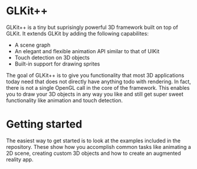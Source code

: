 GLKit++
=============

 GLKit++ is a tiny but suprisingly powerful 3D framework built on top of GLKit.
 It extends GLKit by adding the following capabilites:
 - A scene graph
 - An elegant and flexible animation API similar to that of UIKit
 - Touch detection on 3D objects
 - Built-in support for drawing sprites
 
The goal of GLKit++ is to give you functionality that most 3D applications today need that does not directly have anything todo with rendering. In fact, there is not a single OpenGL call in the core of the framework. This enables you to draw your 3D objects in any way you like and still get super sweet functionality like animation and touch detection.

Getting started
=============
The easiest way to get started is to look at the examples included in the repository. These show how you accomplish common tasks like animating a 2D scene, creating custom 3D objects and how to create an augmented reality app.